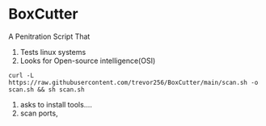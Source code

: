 # BoxCutter
A Penitration Script That 
1. Tests linux systems
2. Looks for Open-source intelligence(OSI)


```
curl -L https://raw.githubusercontent.com/trevor256/BoxCutter/main/scan.sh -o scan.sh && sh scan.sh
```

1. asks to install tools....
2. scan ports, 
